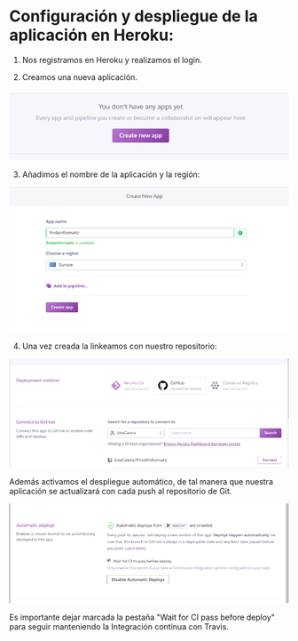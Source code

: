 # Configuración y despliegue de la aplicación en Heroku:

1. Nos registramos en Heroku y realizamos el login.

2. Creamos una nueva aplicación.

![](imgs/crearapp2.png)

3. Añadimos el nombre de la aplicación y la región:

![](imgs/create2.png)

4. Una vez creada la linkeamos con nuestro repositorio:

![](imgs/link2.png)

Además activamos el despliegue automático, de tal manera que nuestra aplicación se actualizará con cada push al repositorio de Git.

![](imgs/despliegue2.png)

Es importante dejar marcada la pestaña "Wait for CI pass before deploy" para seguir manteniendo la Integración continua con Travis.
